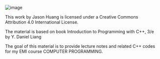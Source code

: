 ![image](https://github.com/u70hcs00/C/assets/77768070/9f52bbc2-9bfb-4749-a725-d89183327292)


This work by Jason Huang is licensed under a Creative Commons Attribution 4.0 International License.

The material is based on book Introduction to Programming with C++, 3/e by Y. Daniel Liang 

The goal of this material is to provide lecture notes and related C++ codes for my EMI course COMPUTER PROGRAMMING.

